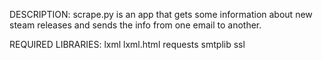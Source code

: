 DESCRIPTION:
scrape.py is an app that gets some information about new steam releases and sends the info
from one email to another. 

REQUIRED LIBRARIES:
lxml
lxml.html
requests
smtplib
ssl
